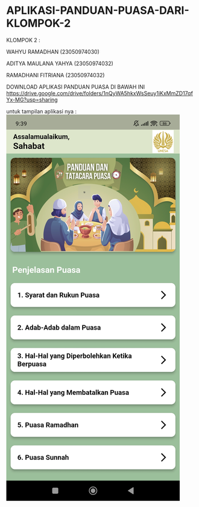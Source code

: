 # APLIKASI-PANDUAN-PUASA-DARI-KLOMPOK-2
KLOMPOK 2 :


WAHYU RAMADHAN (23050974030)

ADITYA MAULANA YAHYA (23050974032)

RAMADHANI FITRIANA (23050974032)

DOWNLOAD APLIKASI PANDUAN PUASA DI BAWAH INI 
https://drive.google.com/drive/folders/1nQyWA5hkxWsSeuy1iKxMmZD17qfYx-MG?usp=sharing


untuk tampilan aplikasi nya :
![alt text](https://github.com/kelompok-02-jaya-jaya-jaya/APLIKASI-PANDUAN-PUASA-DARI-KLOMPOK-2/blob/main/Screenshot_2024-12-02-09-39-06-569_com.azhar.panduan_puasa.jpg?raw=true)
